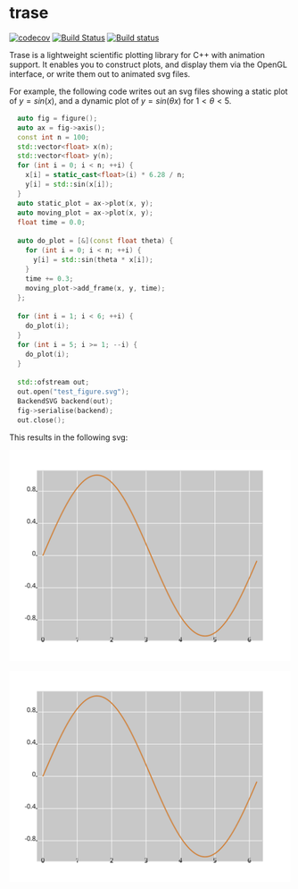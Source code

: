 # trase

[![codecov](https://codecov.io/gh/martinjrobins/trase/branch/master/graph/badge.svg)](https://codecov.io/gh/martinjrobins/trase)
[![Build
Status](https://travis-ci.org/martinjrobins/trase.svg?branch=master)](https://travis-ci.org/martinjrobins/trase)
[![Build 
status](https://ci.appveyor.com/api/projects/status/kfm43tg6qltyjsyl/branch/master?svg=true)](https://ci.appveyor.com/project/martinjrobins/trase/branch/master)

Trase is a lightweight scientific plotting library for C++ with animation 
support. It enables you to construct plots, and display them via the OpenGL 
interface, or write them out to animated svg files. 

For example, the following code writes out an svg files showing a static plot of 
$y=sin(x)$, and a dynamic plot of $y=sin(\theta x)$ for $1 < \theta < 5$.

```cpp
  auto fig = figure();
  auto ax = fig->axis();
  const int n = 100;
  std::vector<float> x(n);
  std::vector<float> y(n);
  for (int i = 0; i < n; ++i) {
    x[i] = static_cast<float>(i) * 6.28 / n;
    y[i] = std::sin(x[i]);
  }
  auto static_plot = ax->plot(x, y);
  auto moving_plot = ax->plot(x, y);
  float time = 0.0;

  auto do_plot = [&](const float theta) {
    for (int i = 0; i < n; ++i) {
      y[i] = std::sin(theta * x[i]);
    }
    time += 0.3;
    moving_plot->add_frame(x, y, time);
  };

  for (int i = 1; i < 6; ++i) {
    do_plot(i);
  }
  for (int i = 5; i >= 1; --i) {
    do_plot(i);
  }

  std::ofstream out;
  out.open("test_figure.svg");
  BackendSVG backend(out);
  fig->serialise(backend);
  out.close();
```

This results in the following svg:

<p align="center">
  <img width="800" src="test_figure.svg">
</p>

![plotting example](test_figure.svg)
